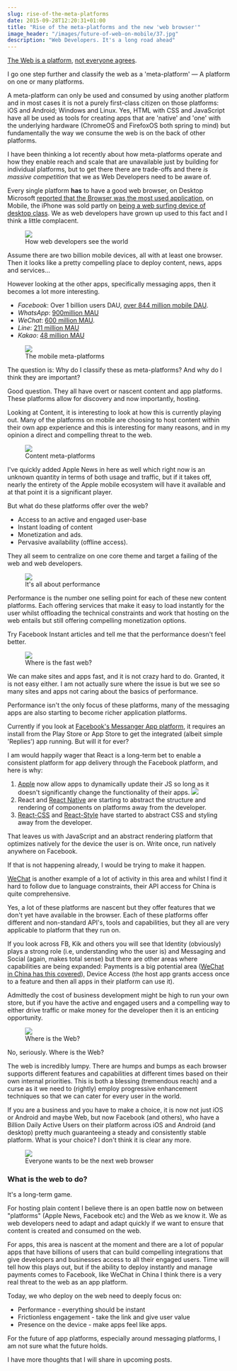 ```yaml
---
slug: rise-of-the-meta-platforms
date: 2015-09-28T12:20:31+01:00
title: "Rise of the meta-platforms and the new 'web browser'"
image_header: "/images/future-of-web-on-mobile/37.jpg"
description: "Web Developers. It's a long road ahead"
---
```


[The Web is a platform](/this-is-the-web-platform/), [not everyone agrees](https://adactio.com/journal/6692).  

I go one step further and classify the web as a 'meta-platform' &mdash; A platform on one or many 
platforms. 

A meta-platform can only be used and consumed by using another platform and in most cases it is not a purely 
first-class citizen on those platforms: iOS and Android; Windows and Linux.  Yes, 
HTML with CSS and JavaScript have all be used as tools for creating apps 
that are 'native' and 'one' with the underlying hardware (ChromeOS and FirefoxOS both
spring to mind) but fundamentally the way we consume the web is on the back
of other platforms.

I have been thinking a lot recently about how meta-platforms operate and how they 
enable reach and scale that are unavailable just by building for individual platforms, but 
to get there there are trade-offs and there _is massive competition_ that we as Web Developers 
need to be aware of.

Every single platform **has** to have a good web browser, on Desktop Microsoft [reported that the
Browser was the most used application](http://www.slideshare.net/thebeebs/ie9-the-story-so-far/4), on Mobile, the iPhone was sold partly on [being a web surfing 
device of desktop class](http://www.apple.com/pr/library/2007/01/09Apple-Reinvents-the-Phone-with-iPhone.html). We as web developers have grown up used to this fact and I think a 
little complacent.

<figure>
  <img src="/images/future-of-web-on-mobile/37.jpg" />
  <figcaption>How web developers see the world</figcaption>
</figure>

Assume there are two billion mobile devices, all with at least one browser. Then it looks
like a pretty compelling place to deploy content, news, apps and services...

However looking at the other apps, specifically messaging apps, then it becomes a lot
more interesting.

* _Facebook_: Over 1 billion users DAU, [over 844 million mobile DAU](http://newsroom.fb.com/company-info/).
* _WhatsApp_: [900million MAU](http://www.statista.com/statistics/260819/number-of-monthly-active-whatsapp-users/)
* _WeChat_: [600 million MAU](https://www.techinasia.com/wechat-monthly-active-users-q2-2015/).
* _Line_: [211 million MAU](http://www.statista.com/statistics/327292/number-of-monthly-active-line-app-users/)
* _Kakao_: [48 million MAU](http://www.statista.com/statistics/278846/kakaotalk-monthly-active-users-mau/)

<figure>
  <img src="/images/future-of-web-on-mobile/38.jpg">
  <figcaption>The mobile meta-platforms</figcaption>
</figure>

The question is: Why do I classify these as meta-platforms? And why do I think they are important?

Good question. They all have overt or nascent content and app platforms. These platforms
allow for discovery and now importantly, hosting.

Looking at Content, it is interesting to look at how this is currently playing out.  Many of the platforms
on mobile are choosing to host content within their own app experience and this is interesting for many
reasons, and in my opinion a direct and compelling threat to the web.

<figure>
  <img src="/images/future-of-web-on-mobile/40.jpg">
  <figcaption>Content meta-platforms</figcaption>
</figure>

I've quickly added Apple News in here as well which right now is an unknown quantity 
in terms of both usage and traffic, but if it takes off, nearly the entirety of the Apple mobile
ecosystem will have it available and at that point it is a significant player.

But what do these platforms offer over the web?

* Access to an active and engaged user-base
* Instant loading of content
* Monetization and ads.
* Pervasive availability (offline access).

They all seem to centralize on one core theme and target a failing of the web and web developers.

<figure>
  <img src="/images/future-of-web-on-mobile/41.jpg">
  <figcaption>It's all about performance</figcaption>
</figure>

Performance is the number one selling point for each of these new content platforms. Each 
offering services that make it easy to load instantly for the user whilst
offloading the technical constraints and work that hosting on the web entails
but still offering compelling monetization options.

Try Facebook Instant articles and tell me that the performance doesn't feel better.

<figure>
  <img src="/images/future-of-web-on-mobile/42.jpg">
  <figcaption>Where is the fast web?</figcaption>
</figure>

We can make sites and apps fast, and it is not crazy hard to do.  Granted, 
it is not easy either.  I am not actually sure where the issue is but we see so many
sites and apps not caring about the basics of performance.

Performance isn't the only focus of these platforms, many of the messaging apps are also starting to
become richer application platforms.

Currently if you look at [Facebook's Messanger App platform](https://developers.facebook.com/products/messenger), 
it requires an install from the Play Store or App Store to get the integrated (albeit simple 'Replies')
app running. But will it for ever?

I am would happily wager that React is a long-term bet to enable a consistent platform
for app delivery through the Facebook platform, and here is why:

1. [Apple](http://adcdownload.apple.com/Documentation/License_Agreements__Apple_Developer_Program/Apple_Developer_Program_Agreement_20150909.pdf) now allow apps to 
   dynamically update their JS so long as it doesn't significantly change
   the functionality of their apps. <img src="/images/apple-js-tos.png" style="max-width: 100%">
2. React and [React Native](https://facebook.github.io/react-native/) are starting to abstract the structure and rendering of components on platforms away from the
   developer.
3. [React-CSS](http://reactcss.com/) and [React-Style](https://github.com/js-next/react-style) have started 
   to abstract CSS and styling away from the developer.

That leaves us with JavaScript and an abstract rendering platform that optimizes natively for 
the device the user is on.  Write once, run natively anywhere on Facebook.

If that is not happening already, I would be trying to make it happen.

[WeChat](open.weixin.qq.com) is another example of a lot of activity in this area and whilst I find 
it hard to follow due to language constraints, their API access for China is quite comprehensive.

Yes, a lot of these platforms are nascent but they offer features that we don't yet have
available in the browser.  Each of these platforms offer different and non-standard API's, 
tools and capabilities, but they all are very applicable to platform that they run on.

If you look across FB, Kik and others you will see that Identity (obviously) 
plays a strong role (i.e, understanding who the user is) and Messaging and Social (again, makes total sense)
but there are other areas where capabilities are being expanded: Payments is a big potential area ([WeChat in 
China has this covered](https://open.weixin.qq.com/cgi-bin/showdocument?action=dir_list&t=resource/res_list&verify=1&id=open1419317784&token=&lang=zh_CN)), 
Device Access (the host app grants access once to a feature and then all apps in their 
platform can use it).

Admittedly the cost of business development might be high to run your own store, but 
if you have the active and engaged users and a compelling way to either drive traffic
or make money for the developer then it is an enticing opportunity.

<figure>
  <img src="/images/future-of-web-on-mobile/46.jpg">
  <figcaption>Where is the Web?</figcaption>
</figure>

No, seriously.  Where is the Web?  

The web is incredibly lumpy. There are humps and bumps as each browser supports different features 
and capabilities at different times based on their own internal priorities.  This is both
a blessing (tremendous reach) and a curse as it we need to (rightly) employ progressive 
enhancement techniques so that we can cater for every user in the world.

If you are a business and you have to make a choice, it is now not just iOS or Android
and maybe Web, but now Facebook (and others), who have a Billion Daily Active Users on their 
platform across iOS and Android (and desktop) pretty much guaranteeing a steady 
and consistently stable platform. What is your choice? I don't think it is clear any more.

<figure>
  <img src="/images/future-of-web-on-mobile/47.jpg">
  <figcaption>Everyone wants to be the next web browser</figcaption>
</figure>

### What is the web to do?

It's a long-term game.  

For hosting plain content I believe there is an open battle now on between "platforms"
 (Apple News, Facebook etc) and the Web as we know it.  We as web
developers need to adapt and adapt quickly if we want to ensure that content is created
and consumed on the web.

For apps, this area is nascent at the moment and there are a lot of popular apps
that have billions of users that can build compelling integrations that give developers
and businesses access to all their engaged users.  Time will tell how this plays out,
but if the ability to deploy instantly and manage payments comes to Facebook, like WeChat
 in China I think there is a very real threat to the web as an app platform.
 
Today, we who deploy on the web need to deeply focus on:

* Performance - everything should be instant
* Frictionless engagement - take the link and give user value
* Presence on the device - make apps feel like apps.

For the future of app platforms, especially around messaging platforms, I am not sure what
the future holds.

I have more thoughts that I will share in upcoming posts.
